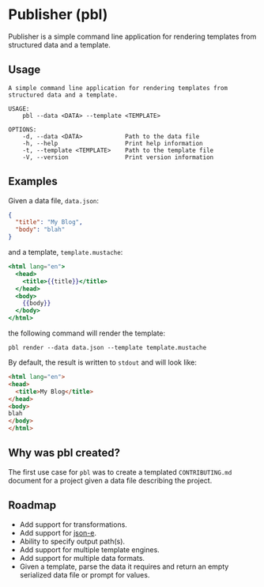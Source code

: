 # Publisher (pbl)

Publisher is a simple command line application for rendering templates from structured data
and a template.

## Usage

```
A simple command line application for rendering templates from structured data and a template.

USAGE:
    pbl --data <DATA> --template <TEMPLATE>

OPTIONS:
    -d, --data <DATA>            Path to the data file
    -h, --help                   Print help information
    -t, --template <TEMPLATE>    Path to the template file
    -V, --version                Print version information
```

## Examples

Given a data file, `data.json`:
```json
{
  "title": "My Blog",
  "body": "blah"
}
```

and a template, `template.mustache`:
```mustache
<html lang="en">
  <head>
    <title>{{title}}</title>
  </head>
  <body>
    {{body}}
  </body>
</html>
```

the following command will render the template:
```shell
pbl render --data data.json --template template.mustache
```

By default, the result is written to `stdout` and will look like:
```html
<html lang="en">
<head>
  <title>My Blog</title>
</head>
<body>
blah
</body>
</html>
```


## Why was pbl created?

The first use case for `pbl` was to create a templated `CONTRIBUTING.md` 
document for a project given a data file describing the project.

## Roadmap

* Add support for transformations.
* Add support for [json-e](https://json-e.js.org/).
* Ability to specify output path(s).
* Add support for multiple template engines.
* Add support for multiple data formats.
* Given a template, parse the data it requires and return an empty 
  serialized data file or prompt for values. 
